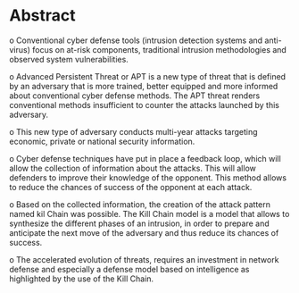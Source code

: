 # Abstract
o Conventional cyber defense tools (intrusion detection systems and anti-virus) focus on at-risk components, traditional intrusion methodologies and observed system vulnerabilities.

o Advanced Persistent Threat or APT is a new type of threat that is defined by an adversary that is more trained, better equipped and more informed about conventional   cyber defense methods. The APT threat renders conventional methods insufficient to counter the attacks launched by this adversary.

o This new type of adversary conducts multi-year attacks targeting economic, private or national security information.

o Cyber defense techniques have put in place a feedback loop, which will allow the collection of information about the attacks. This will allow defenders to improve     their knowledge of the opponent. This method allows to reduce the chances of success of the opponent at each attack.

o Based on the collected information, the creation of the attack pattern named kil Chain was possible. The Kill Chain model is a model that allows to synthesize the     different phases of an intrusion, in order to prepare and anticipate the next move of the adversary and thus reduce its chances of success.

o The accelerated evolution of threats, requires an investment in network defense and especially a defense model based on intelligence as highlighted by the use of the   Kill Chain.


